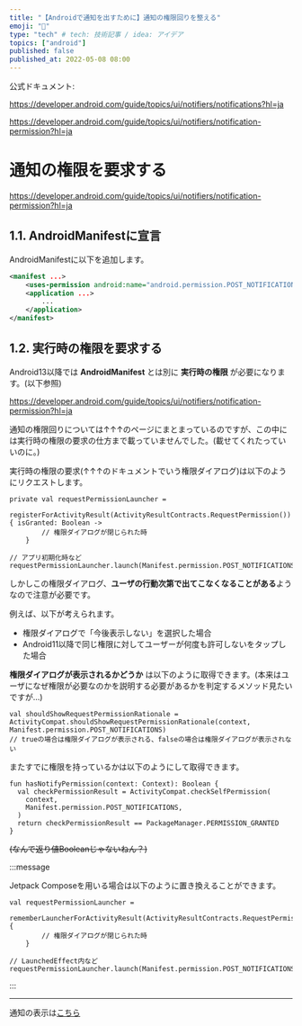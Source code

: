 ```yaml
---
title: "【Androidで通知を出すために】通知の権限回りを整える"
emoji: "📣"
type: "tech" # tech: 技術記事 / idea: アイデア
topics: ["android"]
published: false
published_at: 2022-05-08 08:00
---
```


公式ドキュメント:

https://developer.android.com/guide/topics/ui/notifiers/notifications?hl=ja

https://developer.android.com/guide/topics/ui/notifiers/notification-permission?hl=ja

# 通知の権限を要求する

https://developer.android.com/guide/topics/ui/notifiers/notification-permission?hl=ja

## 1.1. AndroidManifestに宣言

AndroidManifestに以下を追加します。

```xml:AndroidManifest.xml
<manifest ...>
    <uses-permission android:name="android.permission.POST_NOTIFICATIONS"/> <!-- ここ -->
    <application ...>
        ...
    </application>
</manifest>
```

## 1.2. 実行時の権限を要求する

Android13以降では **AndroidManifest** とは別に **実行時の権限** が必要になります。(以下参照)

https://developer.android.com/guide/topics/ui/notifiers/notification-permission?hl=ja

通知の権限回りについては↑↑↑のページにまとまっているのですが、この中には実行時の権限の要求の仕方まで載っていませんでした。(載せてくれたっていいのに。)

実行時の権限の要求(↑↑↑のドキュメントでいう権限ダイアログ)は以下のようにリクエストします。

```kotlin:実行時の権限の要求 (Activity バージョン)
private val requestPermissionLauncher =
    registerForActivityResult(ActivityResultContracts.RequestPermission()) { isGranted: Boolean ->
        // 権限ダイアログが閉じられた時
    }

// アプリ初期化時など
requestPermissionLauncher.launch(Manifest.permission.POST_NOTIFICATIONS)

```

しかしこの権限ダイアログ、**ユーザの行動次第で出てこなくなることがある**ようなので注意が必要です。

例えば、以下が考えられます。
- 権限ダイアログで「今後表示しない」を選択した場合
- Android11以降で同じ権限に対してユーザーが何度も許可しないをタップした場合

**権限ダイアログが表示されるかどうか** は以下のように取得できます。(本来はユーザになぜ権限が必要なのかを説明する必要があるかを判定するメソッド見たいですが...)

```kotlin:権限ダイアログが表示されるかを判定する
val shouldShowRequestPermissionRationale = ActivityCompat.shouldShowRequestPermissionRationale(context, Manifest.permission.POST_NOTIFICATIONS)
// trueの場合は権限ダイアログが表示される、falseの場合は権限ダイアログが表示されない
```

またすでに権限を持っているかは以下のようにして取得できます。

```kotlin:権限のチェック
fun hasNotifyPermission(context: Context): Boolean {
  val checkPermissionResult = ActivityCompat.checkSelfPermission(
    context,
    Manifest.permission.POST_NOTIFICATIONS,
  )
  return checkPermissionResult == PackageManager.PERMISSION_GRANTED
}
```

~~(なんで返り値Booleanじゃないねん？)~~

:::message 

Jetpack Composeを用いる場合は以下のように置き換えることができます。

```kotlin:実行時の権限の要求 (Jetpack Compose バージョン)
val requestPermissionLauncher =
    rememberLauncherForActivityResult(ActivityResultContracts.RequestPermission()) {
        // 権限ダイアログが閉じられた時
    }

// LaunchedEffect内など
requestPermissionLauncher.launch(Manifest.permission.POST_NOTIFICATIONS)
```

:::

---

通知の表示は[こちら](https://zenn.dev/tbsten/droid-notification-create)
